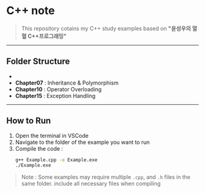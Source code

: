 # C++ note
> This repository cotains my C++ study examples based on **"윤성우의 열혈 C++프로그래밍"**

---
## Folder Structure
-
- **Chapter07** : Inheritance & Polymorphism
- **Chapter10** : Operator Overloading
- **Chapter15** : Exception Handling

---
## How to Run
1. Open the terminal in VSCode
2. Navigate to the folder of the example you want to run
3. Compile the code :
   ```bash
   g++ Example.cpp -o Example.exe
   ./Example.exe
   ```
> Note : Some examples may require multiple `.cpp`, and `.h` files in the same folder.
> include all necessary files when compiling
